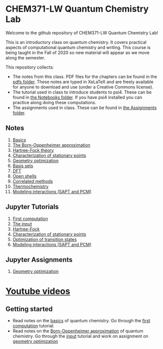 # CHEM371-LW Quantum Chemistry Lab

Welcome to the github repository of CHEM371-LW Quantum Chemistry Lab!

This is an introductory class on quantum chemistry. It covers practical aspects of computational quantum chemistry and writing. This course is being taught in the Fall of 2020 so new material will appear as we move along the semester.

This repository collects:
- The notes from this class. PDF files for the chapters can be found in the [pdfs folder](pdfs). These notes are typed in XeLaTeX and are freely available for anyone to download and use (under a Creative Commons license). 
- The tutorial used in class to introduce students to psi4. These can be found in [the Notebooks folder](Notebooks). If you have psi4 installed you can practice along doing these computations.
- The assignments used in class. These can be found in [the Assignments folder](Assignments).

## Notes
1. [Basics](https://github.com/fevangelista/CHEM371-LW-QuantumChemistryLab/blob/master/pdfs/01-Basics.pdf)
1. [The Born-Oppenheimer approximation](https://github.com/fevangelista/CHEM371-LW-QuantumChemistryLab/blob/master/pdfs/02-BornOppenheimer.pdf)
1. [Hartree-Fock theory](https://github.com/fevangelista/CHEM371-LW-QuantumChemistryLab/blob/master/pdfs/03-Hartree-Fock.pdf)
1. [Characterization of stationary points](https://github.com/fevangelista/CHEM371-LW-QuantumChemistryLab/blob/master/pdfs/04-StationaryPoints.pdf)
1. [Geometry optimization](https://github.com/fevangelista/CHEM371-LW-QuantumChemistryLab/blob/master/pdfs/05-GeometryOptimization.pdf)
1. [Basis sets](https://github.com/fevangelista/CHEM371-LW-QuantumChemistryLab/blob/master/pdfs/06-BasisSets.pdf)
1. [DFT](https://github.com/fevangelista/CHEM371-LW-QuantumChemistryLab/blob/master/pdfs/07-DFT.pdf)
1. [Open shells](https://github.com/fevangelista/CHEM371-LW-QuantumChemistryLab/blob/master/pdfs/08-OpenShells.pdf)
1. [Correlated methods](https://github.com/fevangelista/CHEM371-LW-QuantumChemistryLab/blob/master/pdfs/09-CorrelatedMethods.pdf)
1. [Thermochemistry](https://github.com/fevangelista/CHEM371-LW-QuantumChemistryLab/blob/master/pdfs/10-Thermochemistry.pdf)
1. [Modeling interactions (SAPT and PCM)](https://github.com/fevangelista/CHEM371-LW-QuantumChemistryLab/blob/master/pdfs/11-ModelingInteractions.pdf)

## Jupyter Tutorials
1. [First computation](https://github.com/fevangelista/CHEM371-LW-QuantumChemistryLab/tree/master/Notebooks/00-FirstComputation)
1. [The input](https://github.com/fevangelista/CHEM371-LW-QuantumChemistryLab/tree/master/Notebooks/01-TheInput)
1. [Hartree-Fock](https://github.com/fevangelista/CHEM371-LW-QuantumChemistryLab/tree/master/Notebooks/02-HartreeFock)
1. [Characterization of stationary points](https://github.com/fevangelista/CHEM371-LW-QuantumChemistryLab/tree/master/Notebooks/03-StationaryPoints)
1. [Optimization of transition states](https://github.com/fevangelista/CHEM371-LW-QuantumChemistryLab/tree/master/Notebooks/04-GeometryOptimization)
1. [Modeling interactions (SAPT and PCM)](https://github.com/fevangelista/CHEM371-LW-QuantumChemistryLab/tree/master/Notebooks/11-ModelingInteractions)

## Jupyter Assignments
1. [Geometry optimization](https://github.com/fevangelista/CHEM371-LW-QuantumChemistryLab/blob/master/Assignments/Assignment-01-GeometryOptimization/Assignment-01-GeoometryOptimization.ipynb)

# [Youtube videos](https://www.youtube.com/watch?v=bzwMcHKlUrI&list=PLECvNEnFI6_sTZpJhgEOT9Yk7UQittasl)

## Getting started
- Read notes on the [basics](https://github.com/fevangelista/CHEM371-LW-QuantumChemistryLab/blob/master/pdfs/01-Basics.pdf) of quantum chemistry. Go through the [first computation](https://github.com/fevangelista/CHEM371-LW-QuantumChemistryLab/tree/master/Notebooks/00-FirstComputation) tutorial.
- Read notes on the [Born-Oppenheimer approximation](https://github.com/fevangelista/CHEM371-LW-QuantumChemistryLab/blob/master/pdfs/01-Basics.pdf) of quantum chemistry.  Go through the [input](https://github.com/fevangelista/CHEM371-LW-QuantumChemistryLab/tree/master/Notebooks/01-TheInput) tutorial and work on assignment on [geometry optimization](https://github.com/fevangelista/CHEM371-LW-QuantumChemistryLab/blob/master/Assignments/Assignment-01-GeometryOptimization/Assignment-01-GeoometryOptimization.ipynb)
